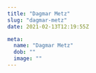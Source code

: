 ```yaml
---
title: "Dagmar Metz"
slug: "dagmar-metz"
date: 2021-02-13T12:19:55Z

meta:
  name: "Dagmar Metz"
  dob: ""
  image: ""
---
```


